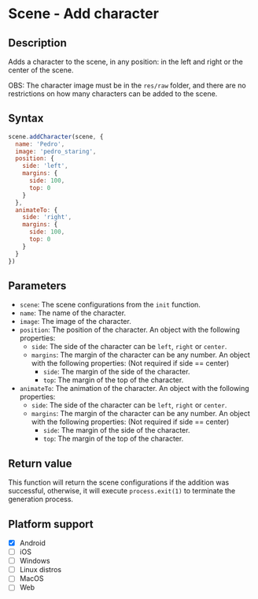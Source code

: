 # Scene - Add character

## Description

Adds a character to the scene, in any position: in the left and right or the center of the scene.

OBS: The character image must be in the `res/raw` folder, and there are no restrictions on how many characters can be added to the scene.

## Syntax

```js
scene.addCharacter(scene, {
  name: 'Pedro',
  image: 'pedro_staring',
  position: {
    side: 'left',
    margins: {
      side: 100,
      top: 0
    }
  },
  animateTo: {
    side: 'right',
    margins: {
      side: 100,
      top: 0
    }
  }
})
```

## Parameters

- `scene`: The scene configurations from the `init` function.
- `name`: The name of the character.
- `image`: The image of the character.
- `position`: The position of the character. An object with the following properties:
  - `side`: The side of the character can be `left`, `right` or `center`.
  - `margins`: The margin of the character can be any number. An object with the following properties:  (Not required if side == center)
    - `side`: The margin of the side of the character.
    - `top`: The margin of the top of the character.
- `animateTo`: The animation of the character. An object with the following properties:
  - `side`: The side of the character can be `left`, `right` or `center`.
  - `margins`: The margin of the character can be any number. An object with the following properties:  (Not required if side == center)
    - `side`: The margin of the side of the character.
    - `top`: The margin of the top of the character.

## Return value

This function will return the scene configurations if the addition was successful, otherwise, it will execute `process.exit(1)` to terminate the generation process.

## Platform support

- [x] Android
- [ ] iOS
- [ ] Windows
- [ ] Linux distros
- [ ] MacOS
- [ ] Web
